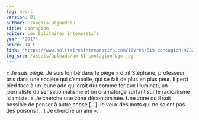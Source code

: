 ```yaml
---
tag: heart
version: 81
author: François Bégaudeau
title: Contagion
editor: Les Solitaires intempestifs
year: '2017'
price: 14 €
link: 'https://www.solitairesintempestifs.com/livres/619-contagion-9782846815147.html'
img_src: /assets/uploads/am-81-contagion-bgo.jpg
---
```

« Je suis piégé. Je suis tombé dans le piège » dixit Stéphane, professeur
 pris dans une société qui s’emballe, qui se fait de plus en plus
 peur. Il perd pied face à un jeune ado qui croit dur comme fer aux
 Illuminati, un journaliste du sensationnalisme et un dramaturge
 surfant sur le radicalisme islamiste. « Je cherche une zone décontaminée.
 Une zone où il soit possible de penser à autre chose \[…]
 Je veux des mots qui ne soient pas des poisons \[…] Je cherche un
 ami ».
